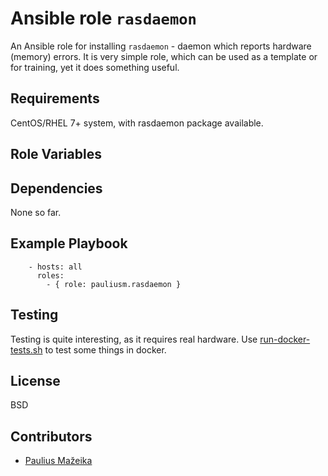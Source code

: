 Ansible role `rasdaemon`
=========

An Ansible role for installing `rasdaemon` - daemon which reports hardware (memory) errors.
It is very simple role, which can be used as a template or for training, yet it does something useful.

Requirements
------------

CentOS/RHEL 7+ system, with rasdaemon package available.

Role Variables
--------------

Dependencies
------------

None so far.

Example Playbook
----------------

```
    - hosts: all
      roles:
        - { role: pauliusm.rasdaemon }
```

Testing
-------

Testing is quite interesting, as it requires real hardware.
Use [run-docker-tests.sh](tests/run-docker-tests.sh) to test some things in docker.

License
-------

BSD

Contributors
------------

- [Paulius Mažeika](https://github.com/pauliusm)
